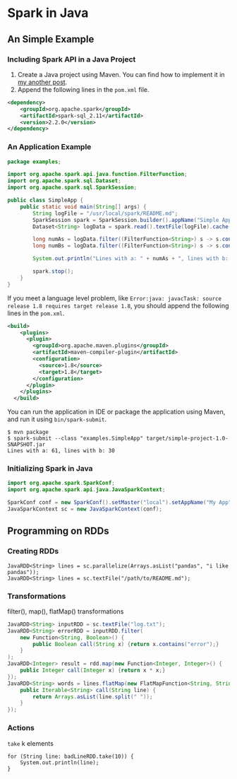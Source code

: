 # Spark in Java
## An Simple Example
### Including Spark API in a Java Project
1. Create a Java project using Maven. You can find how to implement it in [my another post](../b20171023).  
2. Append the following lines in the `pom.xml` file.  
```xml
<dependency>
	<groupId>org.apache.spark</groupId>
	<artifactId>spark-sql_2.11</artifactId>
	<version>2.2.0</version>
</dependency>
```

### An Application Example
```java
package examples;

import org.apache.spark.api.java.function.FilterFunction;
import org.apache.spark.sql.Dataset;
import org.apache.spark.sql.SparkSession;

public class SimpleApp {
    public static void main(String[] args) {
        String logFile = "/usr/local/spark/README.md";
        SparkSession spark = SparkSession.builder().appName("Simple Application").master("local").getOrCreate();
        Dataset<String> logData = spark.read().textFile(logFile).cache();

        long numAs = logData.filter((FilterFunction<String>) s -> s.contains("a")).count();
        long numBs = logData.filter((FilterFunction<String>) s -> s.contains("b")).count();

        System.out.println("Lines with a: " + numAs + ", lines with b: " + numBs);

        spark.stop();
    }
}
```
If you meet a language level problem, like `Error:java: javacTask: source release 1.8 requires target release 1.8`, you should append the following lines in the `pom.xml`.  
```xml
<build>
    <plugins>
      <plugin>
        <groupId>org.apache.maven.plugins</groupId>
        <artifactId>maven-compiler-plugin</artifactId>
        <configuration>
          <source>1.8</source>
          <target>1.8</target>
        </configuration>
      </plugin>
    </plugins>
  </build>
```
You can run the application in IDE or package the application using Maven, and run it using `bin/spark-submit`.
```
$ mvn package
$ spark-submit --class "examples.SimpleApp" target/simple-project-1.0-SNAPSHOT.jar
Lines with a: 61, lines with b: 30
```

### Initializing Spark in Java
```java
import org.apache.spark.SparkConf;
import org.apache.spark.api.java.JavaSparkContext;

SparkConf conf = new SparkConf().setMaster("local").setAppName("My App");
JavaSparkContext sc = new JavaSparkContext(conf);
```

## Programming on RDDs
### Creating RDDs
```
JavaRDD<String> lines = sc.parallelize(Arrays.asList("pandas", "i like pandas"));
JavaRDD<String> lines = sc.textFile("/path/to/README.md");
```

### Transformations
filter(), map(), flatMap() transformations
```java
JavaRDD<String> inputRDD = sc.textFile("log.txt");
JavaRDD<String> errorRDD = inputRDD.filter(
	new Function<String, Boolean>() {
		public Boolean call(String x) {return x.contains("error");}
	}
);
JavaRDD<Integer> result = rdd.map(new Function<Integer, Integer>() {
	public Integer call(Integer x) {return x * x;}
});
JavaRDD<String> words = lines.flatMap(new FlatMapFunction<String, String>() {
	public Iterable<String> call(String line) {
		return Arrays.asList(line.split(" "));
	}
});
```

### Actions
`take` k elements
```
for (String line: badLineRDD.take(10)) {
	System.out.println(line);
}
```

